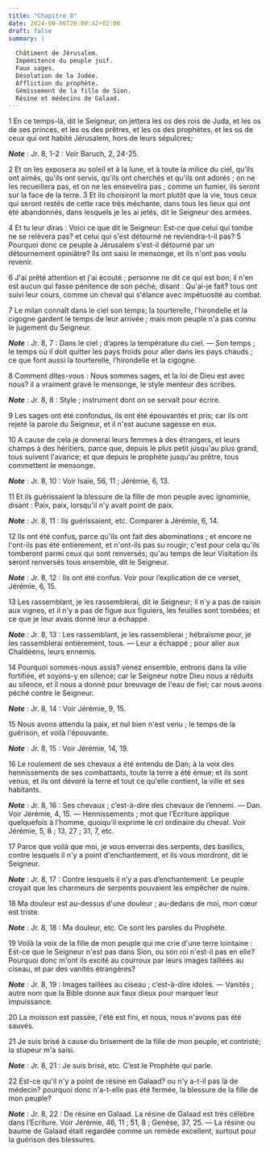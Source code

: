 ```yaml
---
title: "Chapitre 8"
date: 2024-09-06T20:00:42+02:00
draft: false
summary: |
  
  Châtiment de Jérusalem.
  Impénitence du peuple juif.
  Faux sages.
  Désolation de la Judée.
  Affliction du prophète.
  Gémissement de la fille de Sion.
  Résine et médecins de Galaad.
---
```



1 En ce temps-là, dit le Seigneur, on jettera les os des rois de Juda, et les os de ses princes, et les os des prêtres, et les os des prophètes, et les os de ceux qui ont habité Jérusalem, hors de leurs sépulcres;

***Note*** :  Jr. 8, 1-2 : Voir Baruch, 2, 24-25.

2 Et on les exposera au soleil et à la lune, et à toute la milice du ciel, qu'ils ont aimés, qu'ils ont servis, qu'ils ont cherchés et qu'ils ont adorés ; on ne les recueillera pas, et on ne les ensevelira pas ; comme un fumier, ils seront sur la face de la terre. 3 Et ils choisiront la mort plutôt que la vie, tous ceux qui seront restés de cette race très méchante, dans tous les lieux qui ont été abandonnés, dans lesquels je les ai jetés, dit le Seigneur des armées.


4 Et tu leur diras : Voici ce que dit le Seigneur: Est-ce que celui qui tombe ne se relèvera pas? et celui qui s'est détourné ne reviendra-t-il pas? 5 Pourquoi donc ce peuple à Jérusalem s'est-il détourné par un détournement opiniâtre? Ils ont saisi le mensonge, et ils n'ont pas voulu revenir.


6 J'ai prêté attention et j'ai écouté ; personne ne dit ce qui est bon; il n'en est aucun qui fasse pénitence de son péché, disant : Qu'ai-je fait? tous ont suivi leur cours, comme un cheval qui s'élance avec impétuosité au combat.


7 Le milan connaît dans le ciel son temps; la tourterelle, l'hirondelle et la cigogne gardent le temps de leur arrivée ; mais mon peuple n'a pas connu le jugement du Seigneur.

***Note*** :  Jr. 8, 7 : Dans le ciel ; d’après la température du ciel. ― Son temps ; le temps où il doit quitter les pays froids pour aller dans les pays chauds ; ce que font aussi la tourterelle, l’hirondelle et la cigogne.


8 Comment dites-vous : Nous sommes sages, et la loi de Dieu est avec nous? il a vraiment gravé le mensonge, le style menteur des scribes.

***Note*** :  Jr. 8, 8 : Style ; instrument dont on se servait pour écrire.

9 Les sages ont été confondus, ils ont été épouvantés et pris; car ils ont rejeté la parole du Seigneur, et il n'est aucune sagesse en eux.


10 A cause de cela je donnerai leurs femmes à des étrangers, et leurs champs à des héritiers, parce que, depuis le plus petit jusqu'au plus grand, tous suivent l'avarice; et que depuis le prophète jusqu'au prêtre, tous commettent le mensonge.

***Note*** :  Jr. 8, 10 : Voir Isaïe, 56, 11 ; Jérémie, 6, 13.

11 Et ils guérissaient la blessure de la fille de mon peuple avec ignominie, disant : Paix, paix, lorsqu'il n'y avait point de paix.

***Note*** :  Jr. 8, 11 : Ils guérissaient, etc. Comparer à Jérémie, 6, 14.

12 Ils ont été confus, parce qu'ils ont fait des abominations ; et encore ne l'ont-ils pas été entièrement, et n'ont-ils pas su rougir; c'est pour cela qu'ils tomberont parmi ceux qui sont renversés; qu'au temps de leur Visitation ils seront renversés tous ensemble, dit le Seigneur.

***Note*** :  Jr. 8, 12 : Ils ont été confus. Voir pour l’explication de ce verset, Jérémie, 6, 15.


13 Les rassemblant, je les rassemblerai, dit le Seigneur; il n'y a pas de raisin aux vignes, et il n'y a pas de figue aux figuiers, les feuilles sont tombées; et ce que je leur avais donné leur a échappé.

***Note*** :  Jr. 8, 13 : Les rassemblant, je les rassemblerai ; hébraïsme pour, je les rassemblerai entièrement, tous. ― Leur a échappé ; pour aller aux Chaldéens, leurs ennemis.


14 Pourquoi sommes-nous assis? venez ensemble, entrons dans la ville fortifiée, et soyons-y en silence; car le Seigneur notre Dieu nous a réduits au silence, et il nous a donné pour breuvage de l'eau de fiel; car nous avons péché contre le Seigneur.

***Note*** :  Jr. 8, 14 : Voir Jérémie, 9, 15.

15 Nous avons attendu la paix, et nul bien n'est venu ; le temps de la guérison, et voilà l'épouvante.

***Note*** :  Jr. 8, 15 : Voir Jérémie, 14, 19.


16 Le roulement de ses chevaux a été entendu de Dan; à la voix des hennissements de ses combattants, toute la terre a été émue; et ils sont venus, et ils ont dévoré la terre et tout ce qu'elle contient, la ville et ses habitants.

***Note*** :  Jr. 8, 16 : Ses chevaux ; c’est-à-dire des chevaux de l’ennemi. ― Dan. Voir Jérémie, 4, 15. ― Hennissements ; mot que l’Ecriture applique quelquefois à l’homme, quoiqu’il exprime le cri ordinaire du cheval. Voir Jérémie, 5, 8 ; 13, 27 ; 31, 7, etc.

17 Parce que voilà que moi, je vous enverrai des serpents, des basilics, contre lesquels il n'y a point d'enchantement, et ils vous mordront, dit le Seigneur.

***Note*** :  Jr. 8, 17 : Contre lesquels il n’y a pas d’enchantement. Le peuple croyait que les charmeurs de serpents pouvaient les empêcher de nuire.


18 Ma douleur est au-dessus d'une douleur ; au-dedans de moi, mon cœur est triste.

***Note*** :  Jr. 8, 18 : Ma douleur, etc. Ce sont les paroles du Prophète.

19 Voilà la voix de la fille de mon peuple qui me crie d'une terre lointaine : Est-ce que le Seigneur n'est pas dans Sion, ou son roi n'est-il pas en elle? Pourquoi donc m'ont ils excité au courroux par leurs images taillées au ciseau, et par des vanités étrangères?

***Note*** :  Jr. 8, 19 : Images taillées au ciseau ; c’est-à-dire idoles. ― Vanités ; autre nom que la Bible donne aux faux dieux pour marquer leur impuissance.

20 La moisson est passée, l'été est fini, et nous, nous n'avons pas été sauvés.


21 Je suis brisé à cause du brisement de la fille de mon peuple, et contristé; la stupeur m'a saisi.

***Note*** :  Jr. 8, 21 : Je suis brisé, etc. C’est le Prophète qui parle.

22 Est-ce qu'il n'y a point de résine en Galaad? ou n'y a-t-il pas là de médecin? pourquoi donc n'a-t-elle pas été fermée, la blessure de la fille de mon peuple?

***Note*** :  Jr. 8, 22 : De résine en Galaad. La résine de Galaad est très célèbre dans l’Ecriture. Voir Jérémie, 46, 11 ; 51, 8 ; Genèse, 37, 25. ― La résine ou baume de Galaad était regardée comme un remède excellent, surtout pour la guérison des blessures.


